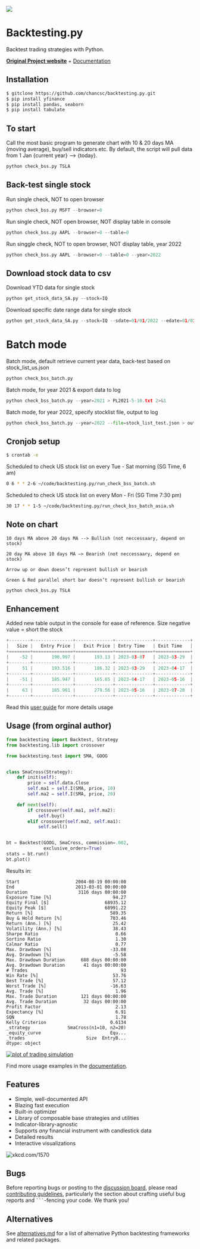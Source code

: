 [![](https://i.imgur.com/E8Kj69Y.png)](https://kernc.github.io/backtesting.py/)

Backtesting.py
==============

Backtest trading strategies with Python.

[**Original Project website**](https://kernc.github.io/backtesting.py) + [Documentation]

[Documentation]: https://kernc.github.io/backtesting.py/doc/backtesting/


Installation
------------

```bash
$ gitclone https://github.com/chancsc/backtesting.py.git
$ pip install yfinance
$ pip install pandas, seaborn
$ pip install tabulate
```

To start
--------
Call the most basic program to generate chart with 10 & 20 days MA (moving average), buy/sell indicators etc.
   By default, the script will pull data from 1 Jan {current year} --> {today}.

```python
python check_bss.py TSLA
```

Back-test single stock
----------------------

Run single check, NOT to open browser

```python
python check_bss.py MSFT --browser=0
```

Run single check, NOT open browser, NOT display table in console

```python
python check_bss.py AAPL --browser=0 --table=0
```

Run singgle check, NOT to open browser, NOT display table, year 2022

```python
python check_bss.py AAPL --browser=0 --table=0 --year=2022
```

Download stock data to csv
---------------------------

Download YTD data for single stock

```python
python get_stock_data_SA.py --stock=IQ
```

Download specific date range data for single stock

```python
python get_stock_data_SA.py --stock=IQ --sdate=01/01/2022 --edate=01/01/2023
```

Batch mode
==========

Batch mode, default retrieve current year data, back-test based on stock_list_us.json 

```python
python check_bss_batch.py
```

Batch mode, for year 2021 & export data to log

```python
python check_bss_batch.py --year=2021 > PL2021-5-10.txt 2>&1
```

Batch mode, for year 2022, specify stocklist file, output to log

```python
python check_bss_batch.py --year=2022 --file=stock_list_test.json > output.txt 2>&1
```



Cronjob setup
--------------

```bash
$ crontab -e
```

Scheduled to check US stock list on every Tue - Sat morning (SG Time, 6 am)

```bash
0 6 * * 2-6 ~/code/backtesting.py/run_check_bss_batch.sh
```

Scheduled to check US stock list on every Mon - Fri (SG Time 7:30 pm)

```bash
30 17 * * 1-5 ~/code/backtesting.py/run_check_bss_batch_asia.sh
```


Note on chart
-------------
    
    10 days MA above 20 days MA --> Bullish (not neccessaary, depend on stock)
    
    20 day MA above 10 days MA —> Bearish (not neccessaary, depend on stock)
    
    Arrow up or down doesn’t represent bullish or bearish
    
    Green & Red parallel short bar doesn’t represent bullish or bearish

```python
python check_bss.py TSLA
```

Enhancement
-----------
Added new table output in the console for ease of reference.
   Size negative value = short the stock

```python
+--------+---------------+--------------+--------------+-------------+
|   Size |   Entry Price |   Exit Price | Entry Time   | Exit Time   |
+========+===============+==============+==============+=============+
|    -52 |       190.997 |       193.13 | 2023-03-07   | 2023-03-29  |
+--------+---------------+--------------+--------------+-------------+
|     51 |       193.516 |       186.32 | 2023-03-29   | 2023-04-17  |
+--------+---------------+--------------+--------------+-------------+
|    -51 |       185.947 |       165.65 | 2023-04-17   | 2023-05-16  |
+--------+---------------+--------------+--------------+-------------+
|     63 |       165.981 |       279.56 | 2023-05-16   | 2023-07-20  |
+--------+---------------+--------------+--------------+-------------+
```


Read this [user guide](https://github.com/chancsc/backtesting.py/blob/master/doc/examples/Quick%20Start%20User%20Guide.ipynb) for more details usage


Usage (from orginal author)
-----
```python
from backtesting import Backtest, Strategy
from backtesting.lib import crossover

from backtesting.test import SMA, GOOG


class SmaCross(Strategy):
    def init(self):
        price = self.data.Close
        self.ma1 = self.I(SMA, price, 10)
        self.ma2 = self.I(SMA, price, 20)

    def next(self):
        if crossover(self.ma1, self.ma2):
            self.buy()
        elif crossover(self.ma2, self.ma1):
            self.sell()


bt = Backtest(GOOG, SmaCross, commission=.002,
              exclusive_orders=True)
stats = bt.run()
bt.plot()
```

Results in:

```text
Start                     2004-08-19 00:00:00
End                       2013-03-01 00:00:00
Duration                   3116 days 00:00:00
Exposure Time [%]                       94.27
Equity Final [$]                     68935.12
Equity Peak [$]                      68991.22
Return [%]                             589.35
Buy & Hold Return [%]                  703.46
Return (Ann.) [%]                       25.42
Volatility (Ann.) [%]                   38.43
Sharpe Ratio                             0.66
Sortino Ratio                            1.30
Calmar Ratio                             0.77
Max. Drawdown [%]                      -33.08
Avg. Drawdown [%]                       -5.58
Max. Drawdown Duration      688 days 00:00:00
Avg. Drawdown Duration       41 days 00:00:00
# Trades                                   93
Win Rate [%]                            53.76
Best Trade [%]                          57.12
Worst Trade [%]                        -16.63
Avg. Trade [%]                           1.96
Max. Trade Duration         121 days 00:00:00
Avg. Trade Duration          32 days 00:00:00
Profit Factor                            2.13
Expectancy [%]                           6.91
SQN                                      1.78
Kelly Criterion                        0.6134
_strategy              SmaCross(n1=10, n2=20)
_equity_curve                          Equ...
_trades                       Size  EntryB...
dtype: object
```
[![plot of trading simulation](https://i.imgur.com/xRFNHfg.png)](https://kernc.github.io/backtesting.py/#example)

Find more usage examples in the [documentation].


Features
--------
* Simple, well-documented API
* Blazing fast execution
* Built-in optimizer
* Library of composable base strategies and utilities
* Indicator-library-agnostic
* Supports _any_ financial instrument with candlestick data
* Detailed results
* Interactive visualizations

![xkcd.com/1570](https://imgs.xkcd.com/comics/engineer_syllogism.png)


Bugs
----
Before reporting bugs or posting to the
[discussion board](https://github.com/kernc/backtesting.py/discussions),
please read [contributing guidelines](CONTRIBUTING.md), particularly the section
about crafting useful bug reports and ```` ``` ````-fencing your code. We thank you!


Alternatives
------------
See [alternatives.md] for a list of alternative Python
backtesting frameworks and related packages.

[alternatives.md]: https://github.com/kernc/backtesting.py/blob/master/doc/alternatives.md
